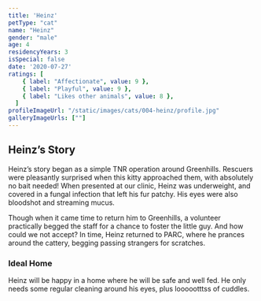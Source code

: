 ```yaml
---
title: 'Heinz'
petType: "cat"
name: "Heinz"
gender: "male"
age: 4
residencyYears: 3
isSpecial: false
date: '2020-07-27'
ratings: [
    { label: "Affectionate", value: 9 },
    { label: "Playful", value: 9 },
    { label: "Likes other animals", value: 8 },
  ]
profileImageUrl: "/static/images/cats/004-heinz/profile.jpg"
galleryImageUrls: [""]
---
```


## Heinz’s Story

Heinz’s story began as a simple TNR operation around Greenhills. Rescuers were pleasantly surprised when this kitty approached them, with absolutely no bait needed! When presented at our clinic, Heinz was underweight, and covered in a fungal infection that left his fur patchy. His eyes were also bloodshot and streaming mucus.

Though when it came time to return him to Greenhills, a volunteer practically begged the staff for a chance to foster the little guy. And how could we not accept? In time, Heinz returned to PARC, where he prances around the cattery, begging passing strangers for scratches.

### Ideal Home

Heinz will be happy in a home where he will be safe and well fed. He only needs some regular cleaning around his eyes, plus loooootttss of cuddles.
